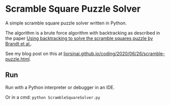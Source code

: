 # Scramble Square Puzzle Solver

A simple scramble square puzzle solver written in Python.

The algorithm is a brute force algorithm with backtracking as described in the paper [Using backtracking to solve the scramble squares puzzle by Brandt et al.](http://citeseerx.ist.psu.edu/viewdoc/download?doi=10.1.1.953.6583&rep=rep1&type=pdf).

See my blog post on this at [liorsinai.github.io/coding/2020/06/26/scramble-puzzle.html](https://liorsinai.github.io/coding/2020/06/26/scramble-puzzle.html).

## Run

Run with a Python interpreter or debugger in an IDE.

Or in a cmd: `python ScrambleSquareSolver.py`